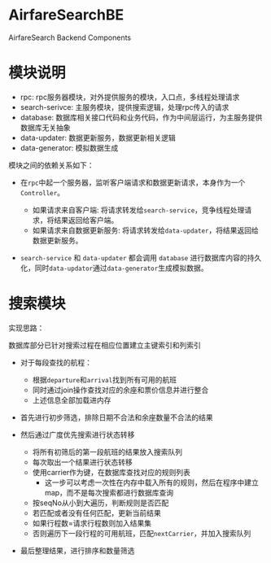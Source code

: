 # AirfareSearchBE
AirfareSearch Backend Components

# 模块说明

- rpc: rpc服务器模块，对外提供服务的模块，入口点，多线程处理请求
- search-serivce: 主服务模块，提供搜索逻辑，处理rpc传入的请求
- database: 数据库相关接口代码和业务代码，作为中间层运行，为主服务提供数据库无关抽象
- data-updater: 数据更新服务，数据更新相关逻辑
- data-generator: 模拟数据生成

模块之间的依赖关系如下：

- 在`rpc`中起一个服务器，监听客户端请求和数据更新请求，本身作为一个`Controller`。
  - 如果请求来自客户端: 将请求转发给`search-service`，竞争线程处理请求，将结果返回给客户端。
  - 如果请求来自数据更新服务: 将请求转发给`data-updater`，将结果返回给数据更新服务。

- `search-service` 和 `data-updater` 都会调用 `database` 进行数据库内容的持久化，同时`data-updator`通过`data-generator`生成模拟数据。

# 搜索模块

实现思路：

数据库部分已针对搜索过程在相应位置建立主键索引和列索引

- 对于每段查找的航程：
  - 根据`departure`和`arrival`找到所有可用的航班
  - 同时通过join操作查找对应的余座和票价信息并进行整合
  - 上述信息全部加载进内存
  
- 首先进行初步筛选，排除日期不合法和余座数量不合法的结果

- 然后通过广度优先搜索进行状态转移

  - 将所有初筛后的第一段航班的结果放入搜索队列
  - 每次取出一个结果进行状态转移
  - 使用carrier作为键，在数据库查找对应的规则列表
    - 这一步可以考虑一次性在内存中载入所有的规则，然后在程序中建立map，而不是每次搜索都进行数据库查询
  - 按seqNo从小到大遍历，判断规则是否匹配
  - 若匹配或者没有任何匹配，更新当前结果
  - 如果行程数=请求行程数则加入结果集
  - 否则遍历下一段行程的可用航班，匹配`nextCarrier`，并加入搜索队列

- 最后整理结果，进行排序和数量筛选